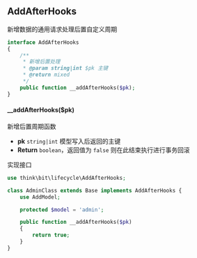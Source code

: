 ## AddAfterHooks

新增数据的通用请求处理后置自定义周期

```php
interface AddAfterHooks
{
    /**
     * 新增后置处理
     * @param string|int $pk 主键
     * @return mixed
     */
    public function __addAfterHooks($pk);
}
```

#### __addAfterHooks($pk)

新增后置周期函数

- **pk** `string|int` 模型写入后返回的主键
- **Return** `boolean`，返回值为 `false` 则在此结束执行进行事务回滚

实现接口

```php
use think\bit\lifecycle\AddAfterHooks;

class AdminClass extends Base implements AddAfterHooks {
    use AddModel;

    protected $model = 'admin';

    public function __addAfterHooks($pk)
    {
        return true;
    }
}
```